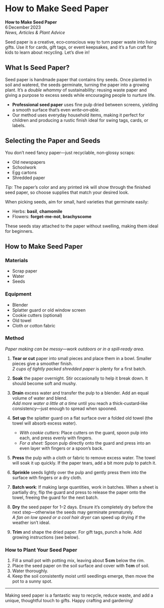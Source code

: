# How to Make Seed Paper

**How to Make Seed Paper**  
6 December 2023  
*News, Articles & Plant Advice*

Seed paper is a creative, eco‑conscious way to turn paper waste into living gifts. Use it for cards, gift tags, or event keepsakes, and it’s a fun craft for kids to learn about recycling. Let’s dive in!

## What Is Seed Paper?

Seed paper is handmade paper that contains tiny seeds. Once planted in soil and watered, the seeds germinate, turning the paper into a growing plant. It’s a *double whammy* of sustainability: reusing waste paper and giving a purpose to excess seeds while encouraging people to nurture life.

- **Professional seed paper** uses fine pulp dried between screens, yielding a smooth surface that’s even *write‑on‑able*.
- Our method uses everyday household items, making it perfect for children and producing a rustic finish ideal for swing tags, cards, or labels.

## Selecting the Paper and Seeds

You don’t need fancy paper—just recyclable, non‑glossy scraps:

- Old newspapers
- Schoolwork
- Egg cartons
- Shredded paper

*Tip:* The paper’s color and any printed ink will show through the finished seed paper, so choose supplies that match your desired look.

When picking seeds, aim for small, hard varieties that germinate easily:

- Herbs: **basil**, **chamomile**
- Flowers: **forget‑me‑not**, **brachyscome**

These seeds stay attached to the paper without swelling, making them ideal for beginners.

## How to Make Seed Paper

### Materials

- Scrap paper
- Water
- Seeds

### Equipment

- Blender
- Splatter guard or old window screen
- Cookie cutters (optional)
- Old towel
- Cloth or cotton fabric

### Method

*Paper making can be messy—work outdoors or in a spill‑ready area.*

1. **Tear or cut** paper into small pieces and place them in a bowl. Smaller pieces give a smoother finish.  
   *2 cups of tightly packed shredded paper* is plenty for a first batch.

2. **Soak** the paper overnight. Stir occasionally to help it break down. It should become soft and mushy.

3. **Drain** excess water and transfer the pulp to a blender. Add an equal volume of water and blend.  
   *Add more water a little at a time* until you reach a thick‑custard‑like consistency—just enough to spread when spooned.

4. **Set up** the splatter guard on a flat surface over a folded old towel (the towel will absorb excess water).

   - *With cookie cutters:* Place cutters on the guard, spoon pulp into each, and press evenly with fingers.
   - *For a sheet:* Spoon pulp directly onto the guard and press into an even layer with fingers or a spoon’s back.

5. **Press** the pulp with a cloth or fabric to remove excess water. The towel will soak it up quickly. If the paper tears, add a bit more pulp to patch it.

6. **Sprinkle** seeds lightly over the pulp and gently press them into the surface with fingers or a dry cloth.

7. **Batch work**: If making large quantities, work in batches. When a sheet is partially dry, flip the guard and press to release the paper onto the towel, freeing the guard for the next batch.

8. **Dry** the seed paper for 1–2 days. Ensure it’s completely dry before the next step—otherwise the seeds may germinate prematurely.  
   *A fan on low speed or a cool hair dryer* can speed up drying if the weather isn’t ideal.

9. **Trim** and shape the dried paper. For gift tags, punch a hole. Add growing instructions (see below).

### How to Plant Your Seed Paper

1. Fill a small pot with potting mix, leaving about **5 cm** below the rim.
2. Place the seed paper on the soil surface and cover with **1 cm** of soil.
3. Water thoroughly.
4. Keep the soil consistently moist until seedlings emerge, then move the pot to a sunny spot.

---

Making seed paper is a fantastic way to recycle, reduce waste, and add a unique, thoughtful touch to gifts. Happy crafting and gardening!